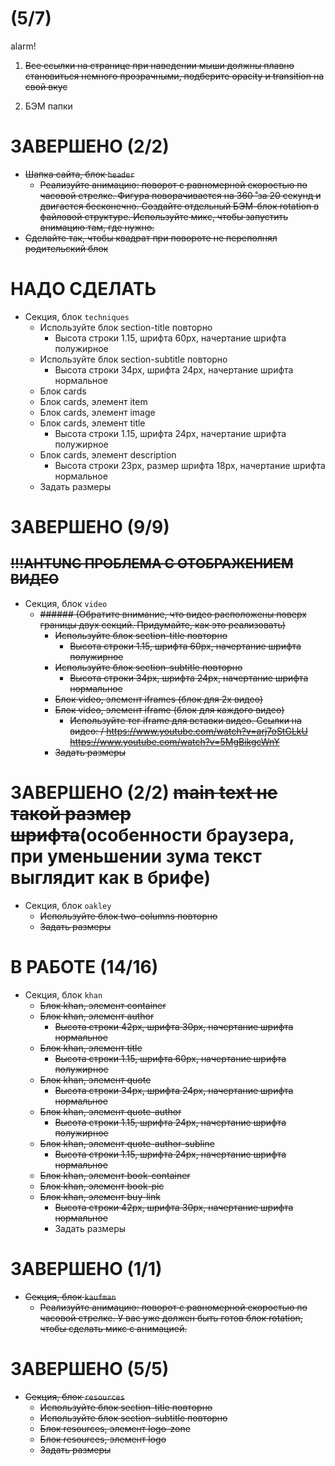 # (5/7)

alarm!
1. ~~Все ссылки на странице при наведении мыши должны плавно становиться немного прозрачными,
подберите opacity и transition на свой вкус~~

2. БЭМ папки

# ЗАВЕРШЕНО (2/2)
- ~~Шапка сайта, блок `header`~~
	- ~~Реализуйте анимацию: поворот с равномерной скоростью по часовой стрелке. Фигура поворачивается на 360 ̊ за 20 секунд и двигается бесконечно. Создайте отдельный БЭМ-блок rotation в файловой структуре. Используйте микс, чтобы запустить анимацию там, где нужно.~~
- ~~Сделайте так, чтобы квадрат при повороте не переполнял
	родительский блок~~

# НАДО СДЕЛАТЬ
- Секция, блок `techniques`
	- Используйте блок section-title повторно
		- Высота строки 1.15, шрифта 60px, начертание шрифта полужирное
	- Используйте блок section-subtitle повторно
		- Высота строки 34px, шрифта 24px, начертание шрифта нормальное
	- Блок cards
	- Блок cards, элемент item
	- Блок cards, элемент image
	- Блок cards, элемент title
		- Высота строки 1.15, шрифта 24px, начертание шрифта полужирное
	- Блок cards, элемент description
		- Высота строки 23px, размер шрифта 18px, начертание шрифта нормальное
	- Задать размеры

# ЗАВЕРШЕНО (9/9)
## ~~!!!AHTUNG ПРОБЛЕМА С ОТОБРАЖЕНИЕМ ВИДЕО~~
- Секция, блок `video`
  - ~~###### (Обратите внимание, что видео расположены поверх границы двух секций. Придумайте, как это реализовать)~~
	- ~~Используйте блок section-title повторно~~
		- ~~Высота строки 1.15, шрифта 60px, начертание шрифта полужирное~~
	- ~~Используйте блок section-subtitle повторно~~
		- ~~Высота строки 34px, шрифта 24px, начертание шрифта нормальное~~
	- ~~Блок video, элемент iframes (блок для 2х видео)~~
	- ~~Блок video, элемент iframe (блок для каждого видео)~~
		- ~~Используйте тег iframe для вставки видео. Ссылки на видео: / https://www.youtube.com/watch?v=arj7oStGLkU https://www.youtube.com/watch?v=5MgBikgcWnY~~
	- ~~Задать размеры~~

# ЗАВЕРШЕНО (2/2) ~~main text не такой размер шрифта~~(особенности браузера, при уменьшении зума текст выглядит как в брифе)
- Секция, блок `oakley`
	- ~~Используйте блок two-columns повторно~~
	- ~~Задать размеры~~

# В РАБОТЕ (14/16)
- Секция, блок `khan`
	- ~~Блок khan, элемент container~~
	- ~~Блок khan, элемент author~~
		- ~~Высота строки 42px, шрифта 30px, начертание шрифта нормальное~~
	- ~~Блок khan, элемент title~~
		- ~~Высота строки 1.15, шрифта 60px, начертание шрифта полужирное~~
	- ~~Блок khan, элемент quote~~
		- ~~Высота строки 34px, шрифта 24px, начертание шрифта нормальное~~
	- ~~Блок khan, элемент quote-author~~
		- ~~Высота строки 1.15, шрифта 24px, начертание шрифта полужирное~~
	- ~~Блок khan, элемент quote-author-subline~~
		- ~~Высота строки 1.15, шрифта 24px, начертание шрифта нормальное~~
	- ~~Блок khan, элемент book-container~~
	- ~~Блок khan, элемент book-pic~~
	- ~~Блок khan, элемент buy-link~~
		- ~~Высота строки 42px, шрифта 30px, начертание шрифта нормальное~~
		- Задать размеры

# ЗАВЕРШЕНО (1/1)
- ~~Секция, блок `kaufman`~~
	- ~~Реализуйте анимацию: поворот с равномерной скоростью по часовой стрелке. У вас уже должен быть готов блок rotation, чтобы сделать микс с анимацией.~~

# ЗАВЕРШЕНО (5/5)
- ~~Секция, блок `resources`~~
	- ~~Используйте блок section-title повторно~~
	- ~~Используйте блок section-subtitle повторно~~
	- ~~Блок resources, элемент logo-zone~~
	- ~~Блок resources, элемент logo~~
	- ~~Задать размеры~~